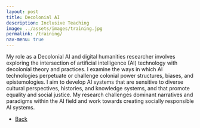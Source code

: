 ```yaml
---
layout: post
title: Decolonial AI
description: Inclusive Teaching 
image: ../assets/images/training.jpg
permalink: /training/
nav-menu: true
---
```


<p>
My role as a Decolonial AI and digital humanities researcher involves exploring the intersection of artificial intelligence (AI) technology with decolonial theory and practices. I examine the ways in which AI technologies perpetuate or challenge colonial power structures, biases, and epistemologies. I aim to develop AI systems that are sensitive to diverse cultural perspectives, histories, and knowledge systems, and that promote equality and social justice. My research challenges dominant narratives and paradigms within the AI field and work towards creating socially responsible AI systems. </p>





<ul class="actions">
<li><a href="/" class="button next scrolly">Back</a></li>
</ul>
